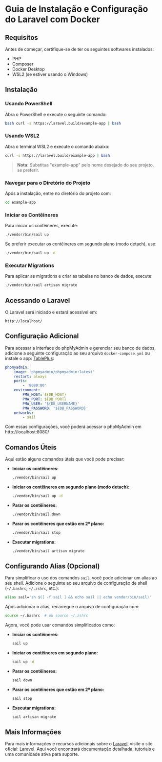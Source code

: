 # Guia de Instalação e Configuração do Laravel com Docker

## Requisitos

Antes de começar, certifique-se de ter os seguintes softwares instalados:

- PHP
- Composer
- Docker Desktop
- WSL2 (se estiver usando o Windows)

## Instalação

### Usando PowerShell

Abra o PowerShell e execute o seguinte comando:

```bash
bash curl -s https://laravel.build/example-app | bash
```

### Usando WSL2

Abra o terminal WSL2 e execute o comando abaixo:

```bash
curl -s https://laravel.build/example-app | bash
```

> **Nota:** Substitua "example-app" pelo nome desejado do seu projeto, se preferir.

### Navegar para o Diretório do Projeto

Após a instalação, entre no diretório do projeto com:

```bash
cd example-app
```

### Iniciar os Contêineres

Para iniciar os contêineres, execute:

```bash
./vendor/bin/sail up
```

Se preferir executar os contêineres em segundo plano (modo detach), use:

```bash
./vendor/bin/sail up -d
```

### Executar Migrations

Para aplicar as migrations e criar as tabelas no banco de dados, execute:

```bash
./vendor/bin/sail artisan migrate
```

## Acessando o Laravel

O Laravel será iniciado e estará acessível em:

```
http://localhost/
```

## Configuração Adicional

Para acessar a interface do phpMyAdmin e gerenciar seu banco de dados, adicione a seguinte configuração ao seu arquivo `docker-compose.yml` ou instale o app: [TablePlus](https://tableplus.com/):

```yaml
phpmyadmin:
    image: 'phpmyadmin/phpmyadmin:latest'
    restart: always
    ports:
        - '8080:80'
    environment: 
        PMA_HOST: ${DB_HOST}
        PMA_PORT: ${DB_PORT}
        PMA_USER: '${DB_USERNAME}'
        PMA_PASSWORD: '${DB_PASSWORD}'
    networks:
        - sail
```

Com essas configurações, você poderá acessar o phpMyAdmin em http://localhost:8080/

## Comandos Úteis

Aqui estão alguns comandos úteis que você pode precisar:

- **Iniciar os contêineres:**

    ```bash
    ./vendor/bin/sail up
    ```

- **Iniciar os contêineres em segundo plano (modo detach):**

    ```bash
    ./vendor/bin/sail up -d
    ```

- **Parar os contêineres:**

    ```bash
    ./vendor/bin/sail down
    ```

- **Parar os contêineres que estão em 2º plano:**

    ```bash
    ./vendor/bin/sail stop
    ```

- **Executar migrations:**

    ```bash
    ./vendor/bin/sail artisan migrate
    ```

## Configurando Alias (Opcional)

Para simplificar o uso dos comandos `sail`, você pode adicionar um alias ao seu shell. Adicione o seguinte ao seu arquivo de configuração de shell (`~/.bashrc`, `~/.zshrc`, etc.):

```bash
alias sail='sh $([ -f sail ] && echo sail || echo vendor/bin/sail)'
```

Após adicionar o alias, recarregue o arquivo de configuração com:

```bash
source ~/.bashrc  # ou source ~/.zshrc
```

Agora, você pode usar comandos simplificados como:

- **Iniciar os contêineres:**

    ```bash
    sail up
    ```

- **Iniciar os contêineres em segundo plano:**

    ```bash
    sail up -d
    ```

- **Parar os contêineres:**

    ```bash
    sail down
    ```

- **Parar os contêineres que estão em 2º plano:**

    ```bash
    sail stop
    ```

- **Executar migrations:**

    ```bash
    sail artisan migrate
    ```

## Mais Informações

Para mais informações e recursos adicionais sobre o [Laravel](https://laravel.com/), visite o site oficial: Laravel. Aqui você encontrará documentação detalhada, tutoriais e uma comunidade ativa para suporte.
